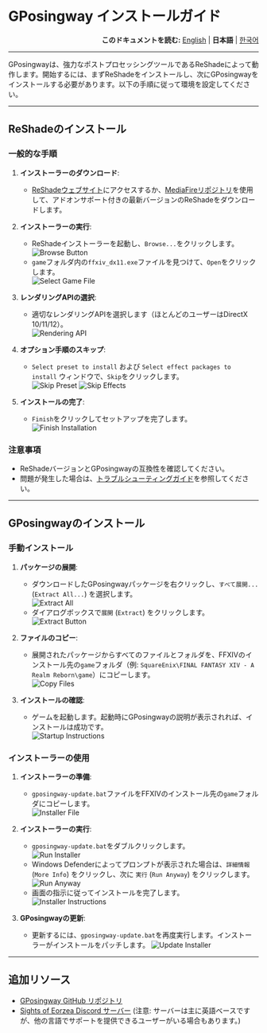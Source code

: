 # GPosingway インストールガイド

<div align="right">
  <b>このドキュメントを読む:</b>
  <a href="./installation_guide.md">English</a> | 
  <b>日本語</b> | 
  <a href="./installation_guide.ko.md">한국어</a> 
</div>

---

GPosingwayは、強力なポストプロセッシングツールであるReShadeによって動作します。開始するには、まずReShadeをインストールし、次にGPosingwayをインストールする必要があります。以下の手順に従って環境を設定してください。

---

## ReShadeのインストール

### 一般的な手順
1. **インストーラーのダウンロード**:
    - [ReShadeウェブサイト](https://reshade.me)にアクセスするか、[MediaFireリポジトリ](https://www.mediafire.com/folder/reshade_versions)を使用して、アドオンサポート付きの最新バージョンのReShadeをダウンロードします。

2. **インストーラーの実行**:
    - ReShadeインストーラーを起動し、`Browse...`をクリックします。  
        ![Browse Button](https://github.com/gposingway/gposingway/assets/18711130/6a57b0d1-5684-441b-94b3-01254d38095a)
    - `game`フォルダ内の`ffxiv_dx11.exe`ファイルを見つけて、`Open`をクリックします。  
        ![Select Game File](https://github.com/gposingway/gposingway/assets/18711130/433815f2-3648-4efd-b8c3-18786bd1a657)

3. **レンダリングAPIの選択**:
    - 適切なレンダリングAPIを選択します（ほとんどのユーザーはDirectX 10/11/12）。  
        ![Rendering API](https://github.com/gposingway/gposingway/assets/18711130/45358023-2100-455c-9619-7c04f5487b4d)

4. **オプション手順のスキップ**:
    - `Select preset to install` および `Select effect packages to install` ウィンドウで、`Skip`をクリックします。  
        ![Skip Preset](https://github.com/gposingway/gposingway/assets/18711130/c458f994-5b5e-495f-9c4e-04122a63b4a6)
        ![Skip Effects](https://github.com/gposingway/gposingway/assets/18711130/0ff6a3ae-32f4-408a-935a-db9c8d30fb89)

5. **インストールの完了**:
    - `Finish`をクリックしてセットアップを完了します。  
        ![Finish Installation](https://github.com/gposingway/gposingway/assets/18711130/9ab2bf1f-a809-4130-aea7-0f767e8dbe84)

### 注意事項
- ReShadeバージョンとGPosingwayの互換性を確認してください。  
- 問題が発生した場合は、[トラブルシューティングガイド](troubleshooting.ja.md)を参照してください。

---

## GPosingwayのインストール

### 手動インストール
1. **パッケージの展開**:
    - ダウンロードしたGPosingwayパッケージを右クリックし、`すべて展開...` (`Extract All...`) を選択します。  
        ![Extract All](https://github.com/gposingway/gposingway/assets/18711130/7968f27b-f5b5-4c1c-ba07-5911a8f7a79e)
    - ダイアログボックスで`展開` (`Extract`) をクリックします。  
        ![Extract Button](https://github.com/gposingway/gposingway/assets/18711130/7d3c3978-355e-4b0e-9a74-c64ab2318f65)

2. **ファイルのコピー**:
    - 展開されたパッケージからすべてのファイルとフォルダを、FFXIVのインストール先の`game`フォルダ（例: `SquareEnix\FINAL FANTASY XIV - A Realm Reborn\game`）にコピーします。  
        ![Copy Files](https://github.com/gposingway/gposingway/assets/18711130/5654b154-4599-4623-94f2-d177c5668a18)

3. **インストールの確認**:
    - ゲームを起動します。起動時にGPosingwayの説明が表示されれば、インストールは成功です。  
        ![Startup Instructions](https://github.com/gposingway/gposingway/assets/18711130/65ef0e5f-f49e-4903-9105-acd9bb9c41e9)

### インストーラーの使用
1. **インストーラーの準備**:
    - `gposingway-update.bat`ファイルをFFXIVのインストール先の`game`フォルダにコピーします。  
        ![Installer File](https://github.com/gposingway/gposingway/assets/18711130/ab2da9d6-bf6c-4c15-bf44-20a8ddae69a1)

2. **インストーラーの実行**:
    - `gposingway-update.bat`をダブルクリックします。  
        ![Run Installer](https://github.com/gposingway/gposingway/assets/18711130/9cf1ac93-20b7-41f3-b17e-4e44babb59fc)
    - Windows Defenderによってプロンプトが表示された場合は、`詳細情報` (`More Info`) をクリックし、次に `実行` (`Run Anyway`) をクリックします。  
        ![Run Anyway](https://github.com/gposingway/gposingway/assets/18711130/a47d0795-caa3-4a7e-a9f8-75d7b2d8961e)
    - 画面の指示に従ってインストールを完了します。  
        ![Installer Instructions](https://github.com/gposingway/gposingway/assets/18711130/57dbca2b-be15-4e7a-af70-ec97fbe3e03a)

3. **GPosingwayの更新**:
    - 更新するには、`gposingway-update.bat`を再度実行します。インストーラーがインストールをパッチします。
        ![Update Installer](https://github.com/gposingway/gposingway/assets/18711130/6dc7431a-9793-46b3-9889-434b645bac8e)

---

## 追加リソース
- [GPosingway GitHub リポジトリ](https://github.com/gposingway/gposingway)
- [Sights of Eorzea Discord サーバー](https://discord.com/servers/sights-of-eorzea-1124828911700811957) (注意: サーバーは主に英語ベースですが、他の言語でサポートを提供できるユーザーがいる場合もあります。)

